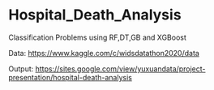 # Hospital_Death_Analysis

Classification Problems using RF,DT,GB and XGBoost

Data: https://www.kaggle.com/c/widsdatathon2020/data

Output: https://sites.google.com/view/yuxuandata/project-presentation/hospital-death-analysis
